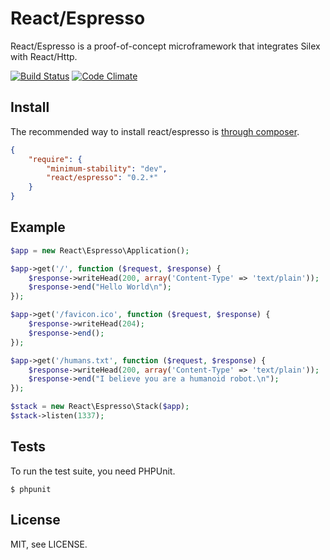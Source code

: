 # React/Espresso

React/Espresso is a proof-of-concept microframework that integrates Silex with
React/Http.

[![Build Status](https://secure.travis-ci.org/reactphp/espresso.png?branch=master)](http://travis-ci.org/reactphp/espresso) [![Code Climate](https://codeclimate.com/github/reactphp/espresso/badges/gpa.svg)](https://codeclimate.com/github/reactphp/espresso)

## Install

The recommended way to install react/espresso is [through
composer](http://getcomposer.org).

```JSON
{
    "require": {
        "minimum-stability": "dev",
        "react/espresso": "0.2.*"
    }
}
```

## Example

```php
$app = new React\Espresso\Application();

$app->get('/', function ($request, $response) {
    $response->writeHead(200, array('Content-Type' => 'text/plain'));
    $response->end("Hello World\n");
});

$app->get('/favicon.ico', function ($request, $response) {
    $response->writeHead(204);
    $response->end();
});

$app->get('/humans.txt', function ($request, $response) {
    $response->writeHead(200, array('Content-Type' => 'text/plain'));
    $response->end("I believe you are a humanoid robot.\n");
});

$stack = new React\Espresso\Stack($app);
$stack->listen(1337);
```

## Tests

To run the test suite, you need PHPUnit.

    $ phpunit

## License

MIT, see LICENSE.
